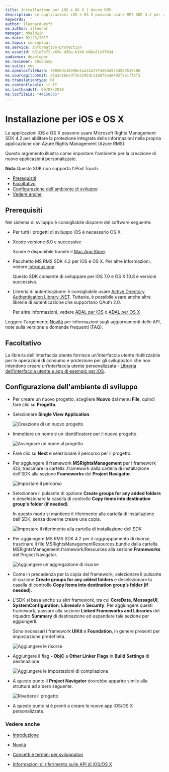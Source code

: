 ```yaml
---
title: Installazione per iOS e OS X | Azure RMS
description: Le applicazioni iOS e OS X possono usare RMS SDK 4.2 per abilitare la protezione integrata delle informazioni nella propria applicazione con AAD RM.
keywords: ''
author: lleonard-msft
ms.author: alleonar
manager: mbaldwin
ms.date: 02/23/2017
ms.topic: conceptual
ms.service: information-protection
ms.assetid: b31e5b72-e65e-450a-b1b8-d46e81e9fb34
audience: developer
ms.reviewer: shubhamp
ms.suite: ems
ms.openlocfilehash: 39856dc34396e1aa32a73f436da9744583519c86
ms.sourcegitcommit: 26a2c1becdf3e3145dc1168f5ea8492f2e1ff2f3
ms.translationtype: HT
ms.contentlocale: it-IT
ms.lasthandoff: 09/07/2018
ms.locfileid: "44150365"
---
```

# <a name="ios-and-os-x-setup"></a>Installazione per iOS e OS X

Le applicazioni iOS e OS X possono usare Microsoft Rights Management SDK 4.2 per abilitare la protezione integrata delle informazioni nella propria applicazione con Azure Rights Management (Azure RMS).

Questo argomento illustra come impostare l'ambiente per la creazione di nuove applicazioni personalizzate.

**Nota** Questo SDK non supporta l'iPod Touch.


-   [Prerequisiti](#prerequisites)
-   [Facoltativo](#optional)
-   [Configurazione dell'ambiente di sviluppo](#configuring-your-development-environment)
-   [Vedere anche](#see-also)

## <a name="prerequisites"></a>Prerequisiti

Nel sistema di sviluppo è consigliabile disporre del software seguente:

-   Per tutti i progetti di sviluppo iOS è necessario OS X.
-   Xcode versione 6.0 e successive

    Xcode è disponibile tramite il [Mac App Store](https://developer.apple.com/technologies/mac/).

-   Pacchetto MS RMS SDK 4.2 per iOS e OS X. Per altre informazioni, vedere [Introduzione](get-started.md).

    Questo SDK consente di sviluppare per iOS 7.0 e OS X 10.8 e versioni successive.

-   Libreria di autenticazione: è consigliabile usare [Active Directory Authentication Library .NET](https://msdn.microsoft.com/library/jj573266.aspx). Tuttavia, è possibile usare anche altre librerie di autenticazione che supportano OAuth 2.0.

    Per altre informazioni, vedere [ADAL per iOS](https://github.com/MSOpenTech/azure-activedirectory-library-for-ios) o [ADAL per OS X](https://github.com/MSOpenTech/azure-activedirectory-library-for-ios/tree/OSXUniversal)

Leggere l'argomento [Novità](release-notes.md) per informazioni sugli aggiornamenti delle API, note sulla versione e domande frequenti (FAQ).

## <a name="optional"></a>Facoltativo

La libreria dell'interfaccia utente fornisce un'interfaccia utente riutilizzabile per le operazioni di consumo e protezione per gli sviluppatori che non intendono creare un’interfaccia utente personalizzata - [Libreria dell'interfaccia utente e app di esempio per iOS](https://github.com/AzureAD/rms-sdk-ui-for-ios).

## <a name="configuring-your-development-environment"></a>Configurazione dell'ambiente di sviluppo

-   Per creare un nuovo progetto, scegliere **Nuovo** dal menu **File**, quindi fare clic su **Progetto**.
-   Selezionare **Single View Application**.

    ![Creazione di un nuovo progetto](../media/iOS-Project.png)

-   Immettere un nome e un identificatore per il nuovo progetto.

    ![Assegnare un nome al progetto](../media/iOS-project-options.png)

-   Fare clic su **Next** e selezionare il percorso per il progetto.
-   Per aggiungere il framework **MSRightsManagement** per i framework iOS, trascinare la cartella .framework dalla cartella di installazione dell’SDK alla sezione **Frameworks** del **Project Navigator**.

    ![Impostare il percorso](../media/ios-add-dependencies-01a.png)

-   Selezionare il pulsante di opzione **Create groups for any added folders** e deselezionare la casella di controllo **Copy items into destination group's folder (if needed)**.

    In questo modo si mantiene il riferimento alla cartella di installazione dell’SDK, senza doverne creare una copia.

    ![Impostare il riferimento alla cartella di installazione dell'SDK](../media/iOS-create-groups.png)

-   Per aggiungere MS RMS SDK 4.2 per il raggruppamento di risorse, trascinare il file MSRightsManagementResources.bundle dalla cartella MSRightsManagement.framework/Resources alla sezione **Frameworks** del Project Navigator.

    ![Aggiungere un'aggregazione di risorse](../media/iOS-add-resource-bundle-02a.png)

-   Come in precedenza per la copia del framework, selezionare il pulsante di opzione **Create groups for any added folders** e deselezionare la casella di controllo **Copy items into destination group’s folder (if needed)**.
-   L’SDK si basa anche su altri framework, tra cui **CoreData**, **MessageUI**, **SystemConfiguration**, **Libresolv** e **Security**. Per aggiungere questi framework, passare alla sezione **Linked Frameworks and Libraries** del riquadro **Summary** di destinazione ed espandere tale sezione per aggiungerli.

    Sono necessari i framework **UIKit** e **Foundation**, in genere presenti per impostazione predefinita.

    ![Aggiungere le risorse](../media/iOS-add-libraries.png)

-   Aggiungere il flag **- ObjC** a **Other Linker Flags** in **Build Settings** di destinazione.

    ![Aggiungere le impostazioni di compilazione](../media/iOS-linker-flags.png)

-   A questo punto il **Project Navigator** dovrebbe apparire simile alla struttura ad albero seguente.

    ![Rivedere il progetto](../media/iOS-verify-setup-01a.png)

-   A questo punto si è pronti a creare le nuove app iOS/OS X personalizzate.

### <a name="see-also"></a>Vedere anche

* [Introduzione](get-started.md)

* [Novità](release-notes.md)

* [Concetti e termini per sviluppatori](core-concepts.md)

* [Informazioni di riferimento sulle API di iOS/OS X](https://msdn.microsoft.com/library/dn758306.aspx)
